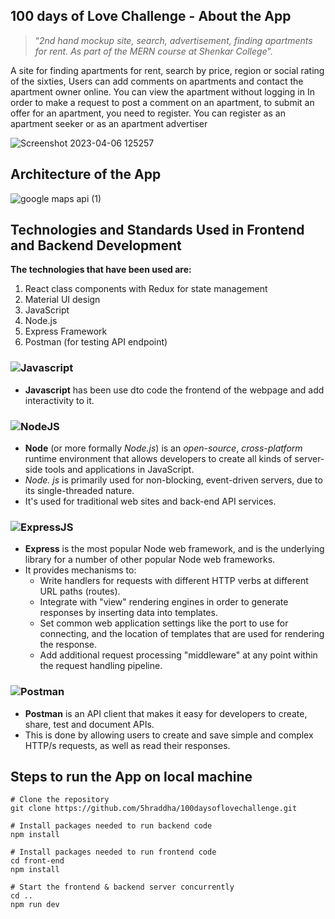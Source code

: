 ## 100 days of Love Challenge - About the App
> “*2nd hand mockup site, search, advertisement, finding apartments for rent.
As part of the MERN course at Shenkar College*”.

A site for finding apartments for rent, search by price, region or social rating of the sixties,
Users can add comments on apartments and contact the apartment owner online.
You can view the apartment without logging in
In order to make a request to post a comment on an apartment, to submit an offer for an apartment, you need to register.
You can register as an apartment seeker or as an apartment advertiser

![Screenshot 2023-04-06 125257](https://user-images.githubusercontent.com/48565585/230345098-84e69c86-52f3-4d4a-9580-6113ca3fd0cb.jpg)


## Architecture of the App
![google maps api (1)](https://user-images.githubusercontent.com/48565585/230356068-386099fa-795d-40c9-90f4-3fe5175eac6d.jpg)

## Technologies and Standards Used in Frontend and Backend Development
**The technologies that have been used are:**

1. React class components with Redux for state management
2. Material UI design
3. JavaScript
4. Node.js
5. Express Framework 
6. Postman (for testing API endpoint)

### ![Javascript](https://img.shields.io/badge/JavaScript-323330?style=for-the-badge&logo=javascript&logoColor=F7DF1E)
- **Javascript** has been use dto code the frontend of the webpage and add interactivity to it.
### ![NodeJS](https://img.shields.io/badge/Node.js-339933?style=for-the-badge&logo=nodedotjs&logoColor=white)
- **Node** (or more formally *Node.js*) is an *open-source*, *cross-platform* runtime environment that allows developers to create all kinds of server-side tools and applications in JavaScript. 
- *Node. js* is primarily used for non-blocking, event-driven servers, due to its single-threaded nature. 
- It's used for traditional web sites and back-end API services.

### ![ExpressJS](https://img.shields.io/badge/Express.js-000000?style=for-the-badge&logo=express&logoColor=white)
- **Express** is the most popular Node web framework, and is the underlying library for a number of other popular Node web frameworks. 
- It provides mechanisms to:
  - Write handlers for requests with different HTTP verbs at different URL paths (routes).
  - Integrate with "view" rendering engines in order to generate responses by inserting data into templates.
  - Set common web application settings like the port to use for connecting, and the location of templates that are used for rendering the response.
  - Add additional request processing "middleware" at any point within the request handling pipeline.

### ![Postman](https://img.shields.io/badge/Postman-FF6C37?style=for-the-badge&logo=Postman&logoColor=white)
- **Postman** is an API client that makes it easy for developers to create, share, test and document APIs. 
- This is done by allowing users to create and save simple and complex HTTP/s requests, as well as read their responses.


## Steps to run the App on local machine
```shell
# Clone the repository
git clone https://github.com/5hraddha/100daysoflovechallenge.git

# Install packages needed to run backend code
npm install

# Install packages needed to run frontend code
cd front-end
npm install

# Start the frontend & backend server concurrently
cd ..
npm run dev
```
